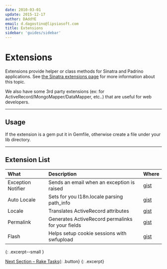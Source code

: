 ```yaml
---
date: 2010-03-01
update: 2015-12-17
author: DAddYE
email: d.dagostino@lipsiasoft.com
title: Extensions
sidebar: 'guides/sidebar'
---
```


# Extensions

Extensions provide helper or class methods for Sinatra and Padrino applications.
See [the Sinatra extensions page](http://www.sinatrarb.com/extensions-wild.html)
for more information about this topic.

We also have some 3rd party extensions (ex: for
ActiveRecord/MongoMapper/DataMapper, etc..) that are useful for web developers.

---


## Usage

If the extension is a gem put it in Gemfile, otherwise create a file under your
lib directory.

---

## Extension List

>
  What|Description|Where
  :---|:----------|:----
  Exception Notifier|Sends an email when an exception is raised|[gist](http://gist.github.com/308913#file_exception_notifier.rb)
  Auto Locale|Sets for you I18n.locale parsing path\_info|[gist](http://gist.github.com/308919#file_auto_locale.rb)
  Locale|Translates ActiveRecord attributes|[gist](http://gist.github.com/308915#file_locale.rb)
  Permalink|Generates ActiveRecord permalinks for your fields|[gist](http://gist.github.com/308928#file_permalink.rb)
  Flash|Helps setup cookie sessions with swfupload|[gist](http://gist.github.com/313322#file_flashmiddleware.rb)
{: .excerpt--small }

[Next Section &ndash; Rake Tasks](/guides/rake-tasks){: .button}
{: .excerpt}

